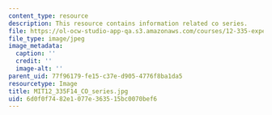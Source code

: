```yaml
---
content_type: resource
description: This resource contains information related co series.
file: https://ol-ocw-studio-app-qa.s3.amazonaws.com/courses/12-335-experimental-atmospheric-chemistry-fall-2014/6d0f0f7482e1077e363515bc0070bef6_MIT12_335F14_CO_series.jpg
file_type: image/jpeg
image_metadata:
  caption: ''
  credit: ''
  image-alt: ''
parent_uid: 77f96179-fe15-c37e-d905-4776f8ba1da5
resourcetype: Image
title: MIT12_335F14_CO_series.jpg
uid: 6d0f0f74-82e1-077e-3635-15bc0070bef6
---
```

